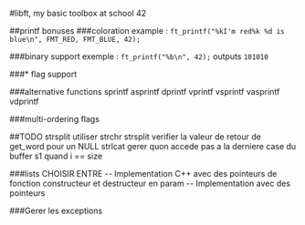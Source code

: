 #libft, my basic toolbox at school 42

##printf bonuses
###coloration
example : ``ft_printf("%kI'm red%k %d is blue\n", FMT_RED, FMT_BLUE, 42);``

###binary support
exemple : ``ft_printf("%b\n", 42);``
outputs ``101010``

###\* flag support

###alternative functions
sprintf
asprintf
dprintf
vprintf
vsprintf
vasprintf
vdprintf

###multi-ordering flags

##TODO
strsplit utiliser strchr
strsplit verifier la valeur de retour de get\_word pour un NULL
strlcat gerer quon accede pas a la derniere case du buffer s1 quand i == size

###lists
CHOISIR ENTRE
-- Implementation C++ avec des pointeurs de fonction constructeur et destructeur en param
-- Implementation avec des pointeurs

###Gerer les exceptions
